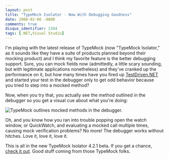 ```yaml
---
layout: post
title: "TypeMock Isolator - Now With Debugging Goodness"
date: 2008-02-06 -0800
comments: true
disqus_identifier: 1344
tags: [.NET,Visual Studio]
---
```

I'm playing with the latest release of TypeMock (now "TypeMock
Isolator," as it sounds like they have a suite of products planned
beyond their mocking product) and I think my favorite feature is the
better debugging support. Sure, you can mock fields now (admittedly, a
little scary sounding, but with legitimate applications nonetheless) and
they've cranked up the performance on it, but how many times have you
fired up [TestDriven.NET](http://www.testdriven.net/) and started your
test in the debugger only to get odd behavior because you tried to
step into a mocked method?

Now, when you try that, you actually see the method outlined in the
debugger so you get a visual cue about what you're doing:

![TypeMock outlines mocked methods in the
debugger.](https://hyqi8g.dm2304.livefilestore.com/y2pvaIK9TlZeGFYZBKPsx0tRnaH6Atnhowx4vWdoeMMNcPwkcaIBjVPPxoE5mMWhwEpI_xxY4dEf74p39v3BGyl3CWMo2nTEjVMZaXUl5d-hzg/20080206typemockdebuggerhighlight.png?psid=1)

Oh, and you know how you ran into trouble popping open the watch window,
or QuickWatch, and evaluating a mocked call multiple times, causing mock
verification problems? No more! The debugger works without hitches. Love
it, love it, love it.

This is all in the new TypeMock Isolator 4.2.1 beta. If you get a
chance, [check it out](http://www.typemock.com/Downloads.php). Good
stuff coming from those TypeMock folks.


